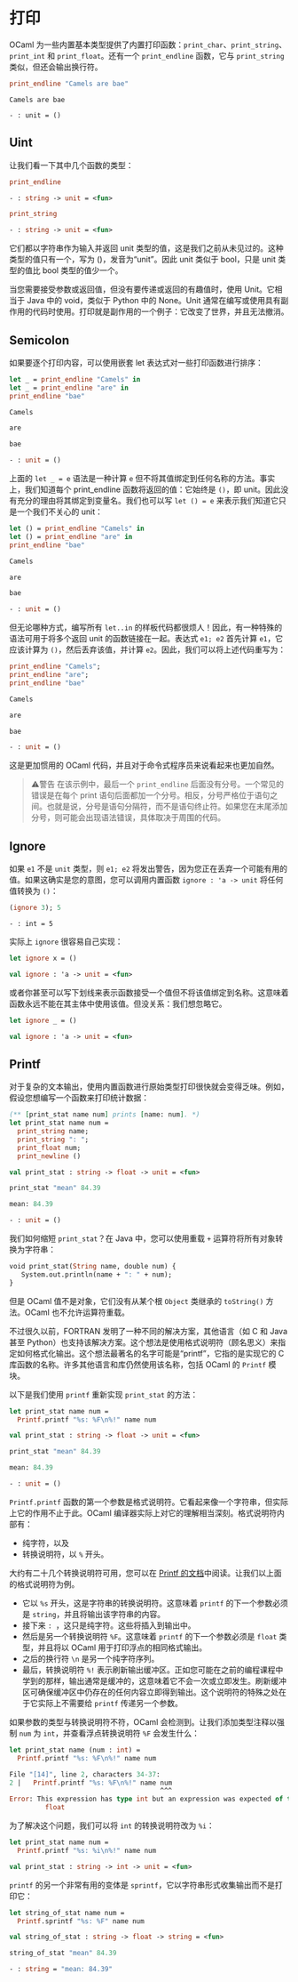 # 打印

OCaml 为一些内置基本类型提供了内置打印函数：`print_char`、`print_string`、`print_int` 和 `print_float`。还有一个 `print_endline` 函数，它与 `print_string` 类似，但还会输出换行符。

```Ocaml
print_endline "Camels are bae"
```

```
Camels are bae
```

```
- : unit = ()
```

## Uint

让我们看一下其中几个函数的类型：

```Ocaml
print_endline
```

```Ocaml
- : string -> unit = <fun>
```

```Ocaml
print_string
```

```Ocaml
- : string -> unit = <fun>
```

它们都以字符串作为输入并返回 unit 类型的值，这是我们之前从未见过的。这种类型的值只有一个，写为 ()，发音为“unit”。因此 unit 类似于 bool，只是 unit 类型的值比 bool 类型的值少一个。

当您需要接受参数或返回值，但没有要传递或返回的有趣值时，使用 Unit。它相当于 Java 中的 void，类似于 Python 中的 None。Unit 通常在编写或使用具有副作用的代码时使用。打印就是副作用的一个例子：它改变了世界，并且无法撤消。

## Semicolon

如果要逐个打印内容，可以使用嵌套 let 表达式对一些打印函数进行排序：

```Ocaml
let _ = print_endline "Camels" in
let _ = print_endline "are" in
print_endline "bae"
```

```Ocaml
Camels
```

```Ocaml
are
```

```Ocaml
bae
```

```Ocaml
- : unit = ()
```

上面的 `let _ = e` 语法是一种计算 `e` 但不将其值绑定到任何名称的方法。事实上，我们知道每个 print_endline 函数将返回的值：它始终是 `()`，即 unit。因此没有充分的理由将其绑定到变量名。我们也可以写 `let () = e` 来表示我们知道它只是一个我们不关心的 unit：

```Ocaml
let () = print_endline "Camels" in
let () = print_endline "are" in
print_endline "bae"
```

```Ocaml
Camels
```

```Ocaml
are
```

```Ocaml
bae
```

```Ocaml
- : unit = ()
```

但无论哪种方式，编写所有 `let..in` 的样板代码都很烦人！因此，有一种特殊的语法可用于将多个返回 unit 的函数链接在一起。表达式 `e1; e2` 首先计算 `e1`，它应该计算为 `()`，然后丢弃该值，并计算 `e2`。因此，我们可以将上述代码重写为：

```Ocaml
print_endline "Camels";
print_endline "are";
print_endline "bae"
```

```Ocaml
Camels
```

```Ocaml
are
```

```Ocaml
bae
```

```Ocaml
- : unit = ()
```

这是更加惯用的 OCaml 代码，并且对于命令式程序员来说看起来也更加自然。

> ⚠️警告
> 在该示例中，最后一个 `print_endline` 后面没有分号。一个常见的错误是在每个 print 语句后面都加一个分号。相反，分号严格位于语句之间。也就是说，分号是语句分隔符，而不是语句终止符。如果您在末尾添加分号，则可能会出现语法错误，具体取决于周围的代码。

## Ignore

如果 `e1` 不是 `unit` 类型，则 `e1; e2` 将发出警告，因为您正在丢弃一个可能有用的值。如果这确实是您的意图，您可以调用内置函数 `ignore : 'a -> unit` 将任何值转换为 `()`：

```Ocaml
(ignore 3); 5
```

```
- : int = 5
```

实际上 `ignore` 很容易自己实现：

```Ocaml
let ignore x = ()
```

```Ocaml
val ignore : 'a -> unit = <fun>
```

或者你甚至可以写下划线来表示函数接受一个值但不将该值绑定到名称。这意味着函数永远不能在其主体中使用该值。但没关系：我们想忽略它。

```Ocaml
let ignore _ = ()
```

```Ocaml
val ignore : 'a -> unit = <fun>
```

## Printf

对于复杂的文本输出，使用内置函数进行原始类型打印很快就会变得乏味。例如，假设您想编写一个函数来打印统计数据：

```Ocaml
(** [print_stat name num] prints [name: num]. *)
let print_stat name num =
  print_string name;
  print_string ": ";
  print_float num;
  print_newline ()
```

```Ocaml
val print_stat : string -> float -> unit = <fun>
```

```Ocaml
print_stat "mean" 84.39
```

```Ocaml
mean: 84.39
```

```Ocaml
- : unit = ()
```

我们如何缩短 `print_stat`？在 Java 中，您可以使用重载 `+` 运算符将所有对象转换为字符串：

```Ocaml
void print_stat(String name, double num) {
   System.out.println(name + ": " + num);
}
```

但是 OCaml 值不是对象，它们没有从某个根 `Object` 类继承的 `toString()` 方法。OCaml 也不允许运算符重载。

不过很久以前，FORTRAN 发明了一种不同的解决方案，其他语言（如 C 和 Java 甚至 Python）也支持该解决方案。这个想法是使用格式说明符（顾名思义）来指定如何格式化输出。这个想法最著名的名字可能是“printf”，它指的是实现它的 C 库函数的名称。许多其他语言和库仍然使用该名称，包括 OCaml 的 `Printf` 模块。

以下是我们使用 `printf` 重新实现 `print_stat` 的方法：

```Ocaml
let print_stat name num =
  Printf.printf "%s: %F\n%!" name num
```

```Ocaml
val print_stat : string -> float -> unit = <fun>
```

```Ocaml
print_stat "mean" 84.39
```

```Ocaml
mean: 84.39
```

```Ocaml
- : unit = ()
```

`Printf.printf` 函数的第一个参数是格式说明符。它看起来像一个字符串，但实际上它的作用不止于此。OCaml 编译器实际上对它的理解相当深刻。格式说明符内部有：

+ 纯字符，以及
+ 转换说明符，以 `%` 开头。

大约有二十几个转换说明符可用，您可以在 [Printf 的文档](https://cs3110.github.io/textbook/chapters/basics/printing.html#:~:text=documentation%20of%20Printf)中阅读。让我们以上面的格式说明符为例。

+ 它以 `%s` 开头，这是字符串的转换说明符。这意味着 `printf` 的下一个参数必须是 `string`，并且将输出该字符串的内容。
+ 接下来 `: `，这只是纯字符。这些将插入到输出中。
+ 然后是另一个转换说明符 `%F`。这意味着 `printf` 的下一个参数必须是 `float` 类型，并且将以 OCaml 用于打印浮点的相同格式输出。
+ 之后的换行符 `\n` 是另一个纯字符序列。
+ 最后，转换说明符 `%!` 表示刷新输出缓冲区。正如您可能在之前的编程课程中学到的那样，输出通常是缓冲的，这意味着它不会一次或立即发生。刷新缓冲区可确保缓冲区中仍存在的任何内容立即得到输出。这个说明符的特殊之处在于它实际上不需要给 `printf` 传递另一个参数。

如果参数的类型与转换说明符不符，OCaml 会检测到。让我们添加类型注释以强制 `num` 为 `int`，并查看浮点转换说明符 `%F` 会发生什么：

```Ocaml
let print_stat name (num : int) =
  Printf.printf "%s: %F\n%!" name num
```

```Ocaml
File "[14]", line 2, characters 34-37:
2 |   Printf.printf "%s: %F\n%!" name num
                                      ^^^
Error: This expression has type int but an expression was expected of type
         float
```

为了解决这个问题，我们可以将 `int` 的转换说明符改为 `%i`：

```Ocaml
let print_stat name num =
  Printf.printf "%s: %i\n%!" name num
```

```Ocaml
val print_stat : string -> int -> unit = <fun>
```

`printf` 的另一个非常有用的变体是 `sprintf`，它以字符串形式收集输出而不是打印它：

```Ocaml
let string_of_stat name num =
  Printf.sprintf "%s: %F" name num
```

```Ocaml
val string_of_stat : string -> float -> string = <fun>
```

```Ocaml
string_of_stat "mean" 84.39
```

```Ocaml
- : string = "mean: 84.39"
```
